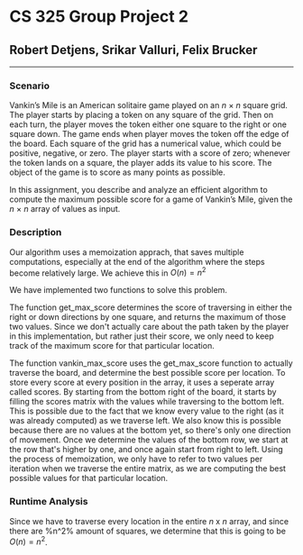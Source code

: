 # CS 325 Group Project 2

## Robert Detjens, Srikar Valluri, Felix Brucker

---

### Scenario

Vankin’s Mile is an American solitaire game played on an $n$ × $n$ square grid. The player starts by placing a token on any square of the grid. Then on each turn, the player moves the token either one square to the right or one square down. The game ends when player moves the token off the edge of the board. Each square of the grid has a numerical value, which could be positive, negative, or zero. The player starts with a score of zero; whenever the token lands on a square, the player
adds its value to his score. The object of the game is to score as many points as possible.

In this assignment, you describe and analyze an efficient algorithm to compute the maximum possible score for a game of Vankin’s Mile, given the $n$ × $n$ array of values as input.

### Description

Our algorithm uses a memoization apprach, that saves multiple computations, especially at the end of the algorithm where the steps become relatively large. We achieve this in $O(n) = n^2$

We have implemented two functions to solve this problem. 

The function get_max_score determines the score of traversing in either the right or down directions by one square, and returns the maximum of those two values. Since we don't actually care about the path taken by the player in this implementation, but rather just their score, we only need to keep track of the maximum score for that particular location.

The function vankin_max_score uses the get_max_score function to actually traverse the board, and determine the best possible score per location. To store every score at every position in the array, it uses a seperate array called scores. By starting from the bottom right of the board, it starts by filling the scores matrix with the values while traversing to the bottom left. This is possible due to the fact that we know every value to the right (as it was already computed) as we traverse left. We also know this is possible because there are no values at the bottom yet, so there's only one direction of movement. Once we determine the values of the bottom row, we start at the row that's higher by one, and once again start from right to left. Using the process of memoization, we only have to refer to two values per iteration when we traverse the entire matrix, as we are computing the best possible values for that particular location. 

### Runtime Analysis

Since we have to traverse every location in the entire $n$ x $n$ array, and since there are %n^2% amount of squares, we determine that this is going to be $O(n) = n^2$.
